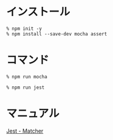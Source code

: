 # インストール
```
% npm init -y
% npm install --save-dev mocha assert
```

# コマンド
```
% npm run mocha
```

```
% npm run jest
```

# マニュアル
[Jest - Matcher](https://jestjs.io/ja/docs/using-matchers)